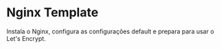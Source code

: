 # Nginx Template

Instala o Nginx, configura as configurações default e prepara para usar o Let's Encrypt.
